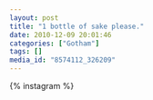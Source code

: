 ```yaml
---
layout: post
title: "1 bottle of sake please."
date: 2010-12-09 20:01:46
categories: ["Gotham"]
tags: []
media_id: "8574112_326209"
---
```


{% instagram %}
